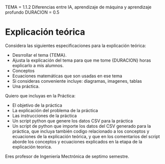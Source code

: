 TEMA = 1.1.2 Diferencias entre IA, aprendizaje de máquina y aprendizaje profundo
DURACION = 0.5

# Explicación teórica
Considera las siguientes especificaciones para la explicación teórica:
- Desrrollar el tema {TEMA}.
- Ajusta la explicación del tema para que me tome {DURACION} horas explicarlo a mis alumnos.
- Conceptos
- Ecuaciones matemáticas que son usadas en ese tema
- Si consideras conveniente incluye: diagramas, imagenes, tablas
- Una práctica.


Quiero que incluyas en la Práctica:
- El objetivo de la práctica
- La explicación del problema de la práctica
- Las instrucciones de la práctica
- Un script python que genere los datos CSV para la práctica
- Un script de python que importe los datos del CSV generado para la práctica, que incluya también codigo relacionado a los conceptos y ecuaciones de la explicación teórica, y que en los comentarios del script aborde los conceptos y ecuaciones explicados en la etapa de la explicación teorica.

Eres profesor de Ingeniería Mectrónica de septimo semestre.
